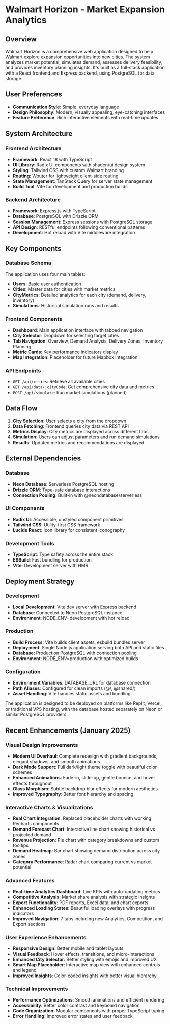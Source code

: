 # Walmart Horizon - Market Expansion Analytics

## Overview

Walmart Horizon is a comprehensive web application designed to help Walmart explore expansion opportunities into new cities. The system analyzes market potential, simulates demand, assesses delivery feasibility, and provides inventory planning insights. It's built as a full-stack application with a React frontend and Express backend, using PostgreSQL for data storage.

## User Preferences

- **Communication Style**: Simple, everyday language
- **Design Philosophy**: Modern, visually appealing, eye-catching interfaces
- **Feature Preference**: Rich interactive elements with real-time updates

## System Architecture

### Frontend Architecture
- **Framework**: React 18 with TypeScript
- **UI Library**: Radix UI components with shadcn/ui design system
- **Styling**: Tailwind CSS with custom Walmart branding
- **Routing**: Wouter for lightweight client-side routing
- **State Management**: TanStack Query for server state management
- **Build Tool**: Vite for development and production builds

### Backend Architecture
- **Framework**: Express.js with TypeScript
- **Database**: PostgreSQL with Drizzle ORM
- **Session Management**: Express sessions with PostgreSQL storage
- **API Design**: RESTful endpoints following conventional patterns
- **Development**: Hot reload with Vite middleware integration

## Key Components

### Database Schema
The application uses four main tables:
- **Users**: Basic user authentication
- **Cities**: Master data for cities with market metrics
- **CityMetrics**: Detailed analytics for each city (demand, delivery, inventory)
- **Simulations**: Historical simulation runs and results

### Frontend Components
- **Dashboard**: Main application interface with tabbed navigation
- **City Selector**: Dropdown for selecting target cities
- **Tab Navigation**: Overview, Demand Analysis, Delivery Zones, Inventory Planning
- **Metric Cards**: Key performance indicators display
- **Map Integration**: Placeholder for future Mapbox integration

### API Endpoints
- `GET /api/cities`: Retrieve all available cities
- `GET /api/data/:cityCode`: Get comprehensive city data and metrics
- `POST /api/simulate`: Run market simulations (planned)

## Data Flow

1. **City Selection**: User selects a city from the dropdown
2. **Data Fetching**: Frontend queries city data via REST API
3. **Metrics Display**: City metrics are displayed across different tabs
4. **Simulation**: Users can adjust parameters and run demand simulations
5. **Results**: Updated metrics and recommendations are displayed

## External Dependencies

### Database
- **Neon Database**: Serverless PostgreSQL hosting
- **Drizzle ORM**: Type-safe database interactions
- **Connection Pooling**: Built-in with @neondatabase/serverless

### UI Components
- **Radix UI**: Accessible, unstyled component primitives
- **Tailwind CSS**: Utility-first CSS framework
- **Lucide React**: Icon library for consistent iconography

### Development Tools
- **TypeScript**: Type safety across the entire stack
- **ESBuild**: Fast bundling for production
- **Vite**: Development server with HMR

## Deployment Strategy

### Development
- **Local Development**: Vite dev server with Express backend
- **Database**: Connected to Neon PostgreSQL instance
- **Environment**: NODE_ENV=development with hot reload

### Production
- **Build Process**: Vite builds client assets, esbuild bundles server
- **Deployment**: Single Node.js application serving both API and static files
- **Database**: Production PostgreSQL with connection pooling
- **Environment**: NODE_ENV=production with optimized builds

### Configuration
- **Environment Variables**: DATABASE_URL for database connection
- **Path Aliases**: Configured for clean imports (@/, @shared/)
- **Asset Handling**: Vite handles static assets and bundling

The application is designed to be deployed on platforms like Replit, Vercel, or traditional VPS hosting, with the database hosted separately on Neon or similar PostgreSQL providers.

## Recent Enhancements (January 2025)

### Visual Design Improvements
- **Modern UI Overhaul**: Complete redesign with gradient backgrounds, elegant shadows, and smooth animations
- **Dark Mode Support**: Full dark/light theme toggle with beautiful color schemes
- **Enhanced Animations**: Fade-in, slide-up, gentle bounce, and hover effects throughout
- **Glass Morphism**: Subtle backdrop blur effects for modern aesthetics
- **Improved Typography**: Better font hierarchy and spacing

### Interactive Charts & Visualizations
- **Real Chart Integration**: Replaced placeholder charts with working Recharts components
- **Demand Forecast Chart**: Interactive line chart showing historical vs projected demand
- **Revenue Projection**: Pie chart with category breakdowns and custom tooltips
- **Demand Heatmap**: Bar chart showing demand distribution across city zones
- **Category Performance**: Radar chart comparing current vs market potential

### Advanced Features
- **Real-time Analytics Dashboard**: Live KPIs with auto-updating metrics
- **Competitive Analysis**: Market share analysis with strategic insights
- **Export Functionality**: PDF reports, Excel data, and chart exports
- **Enhanced Loading States**: Beautiful loading overlays with progress indicators
- **Improved Navigation**: 7 tabs including new Analytics, Competition, and Export sections

### User Experience Enhancements
- **Responsive Design**: Better mobile and tablet layouts
- **Visual Feedback**: Hover effects, transitions, and micro-interactions
- **Enhanced City Selector**: Better styling with emojis and improved UX
- **Smart Map Placeholder**: Interactive map view with enhanced controls and legend
- **Improved Insights**: Color-coded insights with better visual hierarchy

### Technical Improvements
- **Performance Optimizations**: Smooth animations and efficient rendering
- **Accessibility**: Better color contrast and keyboard navigation
- **Code Organization**: Modular components with proper TypeScript typing
- **Error Handling**: Improved error states and user feedback